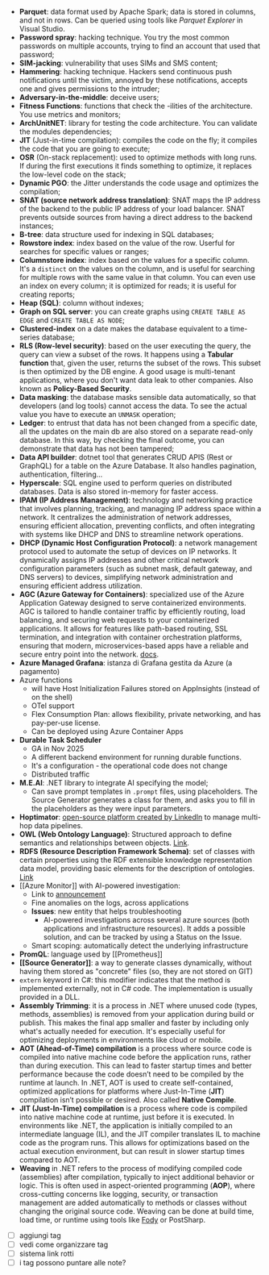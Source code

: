 - **Parquet**: data format used by Apache Spark; data is stored in columns, and not in rows. Can be queried using tools like *Parquet Explorer* in Visual Studio.
- **Password spray**: hacking technique. You try the most common passwords on multiple accounts, trying to find an account that used that password;
- **SIM-jacking**: vulnerability that uses SIMs and SMS content;
- **Hammering**: hacking technique. Hackers send continuous push notifications until the victim, annoyed by these notifications, accepts one and gives permissions to the intruder;
- **Adversary-in-the-middle**: deceive users;
- **Fitness Functions**: functions that check the -ilities of the architecture. You use metrics and monitors;
- **ArchUnitNET**: library for testing the code architecture. You can validate the modules dependencies;
- **JIT** (Just-in-time compilation): compiles the code on the fly; it compiles the code that you are going to execute;
- **OSR** (On-stack replacement): used to optimize methods with long runs. If during the first executions it finds something to optimize, it replaces the low-level code on the stack;
- **Dynamic PGO**: the Jitter understands the code usage and optimizes the compilation;
- **SNAT (source network address translation)**: SNAT maps the IP address of the backend to the public IP address of your load balancer. SNAT prevents outside sources from having a direct address to the backend instances;
- **B-tree**: data structure used for indexing in SQL databases;
- **Rowstore index**: index based on the value of the row. Userful for searches for specific values or ranges;
- **Columnstore index**: index based on the values for a specific column. It's a `distinct` on the values on the column, and is useful for searching for multiple rows with the same value in that column. You can even use an index on every column; it is optimized for reads; it is useful for creating reports;
- **Heap (SQL)**: column without indexes;
- **Graph on SQL server**: you can create graphs using `CREATE TABLE AS EDGE` and `CREATE TABLE AS NODE`;
- **Clustered-index** on a date makes the database equivalent to a time-series database;
- **RLS (Row-level security)**: based on the user executing the query, the query can view a subset of the rows. It happens using a **Tabular function** that, given the user, returns the subset of the rows. This subset is then optimized by the DB engine. A good usage is multi-tenant applications, where you don't want data leak to other companies. Also known as **Policy-Based Security**.
- **Data masking**: the database masks sensible data automatically, so that developers (and log tools) cannot access the data. To see the actual value you have to execute an `UNMASK` operation;
- **Ledger**: to entrust that data has not been changed from a specific date, all the updates on the main db are also stored on a separate read-only database. In this way, by checking the final outcome, you can demonstrate that data has not been tampered;
- **Data API builder**: dotnet tool that generates CRUD APIS (Rest or GraphQL) for a table on the Azure Database. It also handles pagination, authentication, filtering...
- **Hyperscale**: SQL engine used to perform queries on distributed databases. Data is also stored in-memory for faster access.
- **IPAM (IP Address Management)**: technology and networking practice that involves planning, tracking, and managing IP address space within a network. It centralizes the administration of network addresses, ensuring efficient allocation, preventing conflicts, and often integrating with systems like DHCP and DNS to streamline network operations.
- **DHCP (Dynamic Host Configuration Protocol)**: a network management protocol used to automate the setup of devices on IP networks. It dynamically assigns IP addresses and other critical network configuration parameters (such as subnet mask, default gateway, and DNS servers) to devices, simplifying network administration and ensuring efficient address utilization.
- **AGC (Azure Gateway for Containers)**: specialized use of the Azure Application Gateway designed to serve containerized environments. AGC is tailored to handle container traffic by efficiently routing, load balancing, and securing web requests to your containerized applications. It allows for features like path-based routing, SSL termination, and integration with container orchestration platforms, ensuring that modern, microservices-based apps have a reliable and secure entry point into the network. [docs](https://learn.microsoft.com/en-us/azure/aks/advanced-container-networking-services-overview).
- **Azure Managed Grafana**: istanza di Grafana gestita da Azure (a pagamento)
- Azure functions
  - will have Host Initialization Failures stored on AppInsights (instead of on the shell)
  - OTel support
  - Flex Consumption Plan: allows flexibility, private networking, and has pay-per-use license.
  - Can be deployed using Azure Container Apps
- **Durable Task Scheduler**
  - GA in Nov 2025
  - A different backend environment for running durable functions.
  - It's a configuration - the operational code does not change
  - Distributed traffic
- **M.E.AI**: .NET library to integrate AI specifying the model;
  - Can save prompt templates in `.prompt` files, using placeholders. The Source Generator generates a class for them, and asks you to fill in the placeholders as they were input parameters.
- **Hoptimator**: [open-source platform created by LinkedIn](https://www.linkedin.com/blog/engineering/data-streaming-processing/declarative-data-pipelines-with-hoptimator) to manage multi-hop data pipelines.
- **OWL (Web Ontology Language)**: Structured approach to define semantics and relationships between objects. [Link](https://en.wikipedia.org/wiki/Web_Ontology_Language).
- **RDFS (Resource Description Framework Schema)**: set of classes with certain properties using the RDF extensible knowledge representation data model, providing basic elements for the description of ontologies. [Link](https://en.wikipedia.org/wiki/RDF_Schema)
- [[Azure Monitor]] with AI-powered investigation:
	- Link to [announcement](https://techcommunity.microsoft.com/blog/azureobservabilityblog/public-preview-smarter-troubleshooting-in-azure-monitor-with-ai-powered-investig/4411878)
	- Fine anomalies on the logs, across applications
	- **Issues**: new entity that helps troubleshooting
		- AI-powered investigations across several azure sources (both applications and infrastructure resources). It adds a possible solution, and can be tracked by using a Status on the Issue.
	- Smart scoping: automatically detect the underlying infrastructure
- **PromQL**: language used by [[Prometheus]]
- **[[Source Generator]]**: a way to generate classes dynamically, without having them stored as "concrete" files (so, they are not stored on GIT)
- `extern` keyword in C#: this modifier indicates that the method is implemented externally, not in C# code. The implementation is usually provided in a DLL.
- **Assembly Trimming**: it is a process in .NET where unused code (types, methods, assemblies) is removed from your application during build or publish. This makes the final app smaller and faster by including only what's actually needed for execution. It's especially useful for optimizing deployments in environments like cloud or mobile.
- **AOT (Ahead-of-Time) compilation** is a process where source code is compiled into native machine code before the application runs, rather than during execution. This can lead to faster startup times and better performance because the code doesn’t need to be compiled by the runtime at launch. In .NET, AOT is used to create self-contained, optimized applications for platforms where Just-In-Time (**JIT**) compilation isn’t possible or desired. Also called **Native Compile**.
- **JIT (Just-In-Time) compilation** is a process where code is compiled into native machine code at runtime, just before it is executed. In environments like .NET, the application is initially compiled to an intermediate language (IL), and the JIT compiler translates IL to machine code as the program runs. This allows for optimizations based on the actual execution environment, but can result in slower startup times compared to AOT.
- **Weaving** in .NET refers to the process of modifying compiled code (assemblies) after compilation, typically to inject additional behavior or logic. This is often used in aspect-oriented programming (**AOP**), where cross-cutting concerns like logging, security, or transaction management are added automatically to methods or classes without changing the original source code. Weaving can be done at build time, load time, or runtime using tools like [Fody](https://github.com/Fody/Fody) or PostSharp.

- [ ] aggiungi tag
- [ ] vedi come organizzare tag
- [ ] sistema link rotti
- [ ] i tag possono puntare alle note?